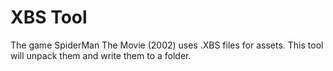 # XBS Tool

The game SpiderMan The Movie (2002) uses .XBS files for assets. This tool will unpack them and write them to a folder.
